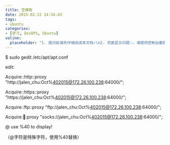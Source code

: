```yaml
---
title: 空模板
date: 2015-02-22 14:34:43
tags:
- ubuntu
categories:
- [学习, DevOPS, Ubuntu]
valine:
  placeholder: "1. 提问前请先仔细阅读本文档⚡\n2. 页面显示问题💥，请提供控制台截图📸或者您的测试网址\n3. 其他任何报错💣，请提供详细描述和截图📸，祝食用愉快💪"
---
```


$ sudo gedit /etc/apt/apt.conf

edit:

Acquire::http::proxy "http://jalen_chu:Oct%402015@172.26.100.238:64000/";

Acquire::https::proxy "https://jalen_chu:Oct%402015@172.26.100.238:64000/";

Acquire::ftp::proxy "ftp://jalen_chu:Oct%402015@172.26.100.238:64000/";

Acquire::socks::proxy "socks://jalen_chu:Oct%402015@172.26.100.238:64000/";


@ use %40 to display!

（@字符是特殊字符，使用%40替换）

